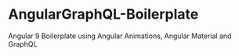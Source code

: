 # AngularGraphQL-Boilerplate
Angular 9 Boilerplate using Angular Animations, Angular Material and GraphQL

